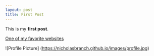 ```yaml
---
layout: post
title: First Post
---
```


This is my **first post**.

[One of my favorite websites](https://www.moes.com/)

![Profile Picture] (https://nicholasbranch.github.io/images/profile.jpg)
